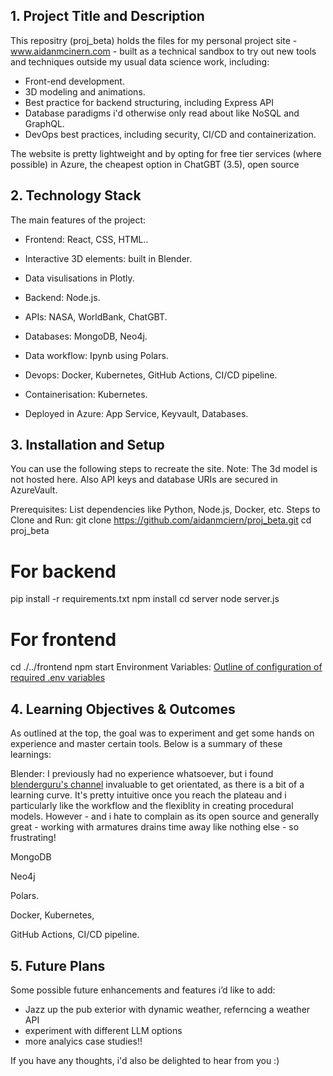 ## 1. Project Title and Description
This repositry (proj_beta) holds the files for my personal project site - www.aidanmcinern.com - built as a technical sandbox to try out new tools and techniques outside my usual data science work, including:
- Front-end development.
- 3D modeling and animations.
- Best practice for backend structuring, including Express API
- Database paradigms i'd otherwise only read about like NoSQL and GraphQL.
- DevOps best practices, including security, CI/CD and containerization.

The website is pretty lightweight and by opting for free tier services (where possible) in Azure, the cheapest option in ChatGBT (3.5), open source 

## 2. Technology Stack
The main features of the project:
- Frontend: React, CSS, HTML..
- Interactive 3D elements: built in Blender.
- Data visulisations in Plotly.

- Backend: Node.js.
- APIs: NASA, WorldBank, ChatGBT.
- Databases: MongoDB, Neo4j.
- Data workflow: Ipynb using Polars.
- Devops: Docker, Kubernetes, GitHub Actions, CI/CD pipeline.
- Containerisation: Kubernetes.
- Deployed in Azure: App Service, Keyvault, Databases.

## 3. Installation and Setup
You can use the following steps to recreate the site.
Note: The 3d model is not hosted here. Also API keys and database URIs are secured in AzureVault.

Prerequisites: List dependencies like Python, Node.js, Docker, etc.
Steps to Clone and Run:
git clone https://github.com/aidanmciern/proj_beta.git
cd proj_beta

# For backend
pip install -r requirements.txt
npm install
cd server
node server.js 
# For frontend
cd ./../frontend
npm start
Environment Variables: [Outline of configuration of required .env variables](https://learn.microsoft.com/en-us/azure/developer/azure-developer-cli/manage-environment-variables) 

## 4. Learning Objectives & Outcomes
As outlined at the top, the goal was to experiment and get some hands on experience and master certain tools. Below is a summary of these learnings:  

Blender: I previously had no experience whatsoever, but i found [blenderguru's channel](https://www.youtube.com/@blenderguru) invaluable to get orientated, as there is a bit of a learning curve. It's pretty intuitive once you reach the plateau and i particularly like the workflow and the flexiblity in creating procedural models. However - and i hate to complain as its open source and generally great - working with armatures drains time away like nothing else - so frustrating!

MongoDB

Neo4j

Polars.

Docker, Kubernetes, 

GitHub Actions, CI/CD pipeline.

## 5. Future Plans
Some possible future enhancements and features i’d like to add:
- Jazz up the pub exterior with dynamic weather, referncing a weather API
- experiment with different LLM options
- more analyics case studies!!

If you have any thoughts, i'd also be delighted to hear from you :)

